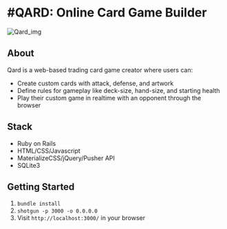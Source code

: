 #QARD: Online Card Game Builder
=============
![Qard_img](https://d1pgqke3goo8l6.cloudfront.net/QYaPp1jHS6WGPlyK68e0_Screen%20Shot%202015-08-02%20at%203.33.23%20PM.png)
## About
Qard is a web-based trading card game creator where users can:
 - Create custom cards with attack, defense, and artwork
 - Define rules for gameplay like deck-size, hand-size, and starting health
 - Play their custom game in realtime with an opponent through the browser

## Stack
 - Ruby on Rails
 - HTML/CSS/Javascript
 - MaterializeCSS/jQuery/Pusher API
 - SQLite3
  
## Getting Started

1. `bundle install`
2. `shotgun -p 3000 -o 0.0.0.0`
3. Visit `http://localhost:3000/` in your browser
